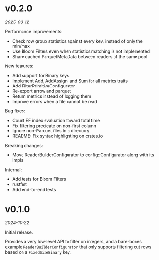 # v0.2.0

*2025-03-12*

Performance improvements:

* Check row group statistics against every key, instead of only the min/max
* Use Bloom Filters even when statistics matching is not implemented
* Share cached ParquetMetaData between readers of the same pool

New features:

* Add support for Binary keys
* Implement Add, AddAssign, and Sum for all metrics traits
* Add FilterPrimitiveConfigurator
* Re-export arrow and parquet
* Return metrics instead of logging them
* Improve errors when a file cannot be read

Bug fixes:

* Count EF index evaluation toward total time
* Fix filtering predicate on non-first column
* Ignore non-Parquet files in a directory
* README: Fix syntax highlighting on crates.io

Breaking changes:

* Move ReaderBuilderConfigurator to config::Configurator along with its impls

Internal:

* Add tests for Bloom Filters
* rustfmt
* Add end-to-end tests

# v0.1.0

*2024-10-22*

Initial release.

Provides a very low-level API to filter on integers, and a bare-bones
example `ReaderBuilderConfigurator` that only supports filtering out rows
based on a `FixedSizeBinary` key.
